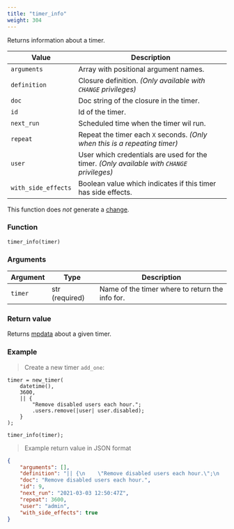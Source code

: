 ```yaml
---
title: "timer_info"
weight: 304
---
```


Returns information about a timer.

Value | Description
------- | -----------
`arguments` | Array with positional argument names.
`definition` | Closure definition. *(Only available with `CHANGE` privileges)*
`doc` | Doc string of the closure in the timer.
`id` | Id of the timer.
`next_run` | Scheduled time when the timer wil run.
`repeat` | Repeat the timer each `X` seconds. *(Only when this is a repeating timer)*
`user` | User which credentials are used for the timer. *(Only available with `CHANGE` privileges)*
`with_side_effects` | Boolean value which indicates if this timer has side effects.

This function does *not* generate a [change](../../overview/changes).

### Function

`timer_info(timer)`

### Arguments

Argument | Type | Description
-------- | ---- | -----------
`timer` | str (required) | Name of the timer where to return the info for.

### Return value

Returns [mpdata](../../data-types/mpdata) about a given timer.

### Example

> Create a new timer `add_one`:

```thingsdb,should_pass
timer = new_timer(
    datetime(),
    3600,
    || {
        "Remove disabled users each hour.";
        .users.remove(|user| user.disabled);
    }
);

timer_info(timer);
```

> Example return value in JSON format

```json
{
    "arguments": [],
    "definition": "|| {\n    \"Remove disabled users each hour.\";\n    .users.remove(|user| user.disabled);\n}",
    "doc": "Remove disabled users each hour.",
    "id": 9,
    "next_run": "2021-03-03 12:50:47Z",
    "repeat": 3600,
    "user": "admin",
    "with_side_effects": true
}
```
